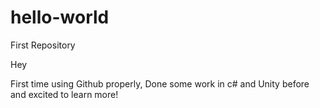 # hello-world
First Repository

Hey 

First time using Github properly, Done some work in c# and Unity before and excited to learn more!
